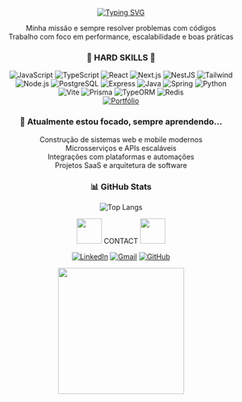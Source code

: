 <div align="center">

[![Typing SVG](https://readme-typing-svg.demolab.com?font=Crimson+Text&weight=500&size=23&duration=4000&pause=1000&color=F7F7F7&center=true&random=false&width=435&lines=I'am+Full+Stack+Developer;Hello%2C+My+name+is+Juan+Fernando)](https://git.io/typing-svg)

</div>

<div align="center">

Minha missão e sempre resolver problemas com códigos
</br>
Trabalho com foco em performance, escalabilidade e boas práticas

</div>

<div align="center">

### 🚀 HARD SKILLS 🚀

![JavaScript](https://img.shields.io/badge/JavaScript-white?style=for-the-badge&logo=javascript)
![TypeScript](https://img.shields.io/badge/TypeScript-white?style=for-the-badge&logo=typescript)
![React](https://img.shields.io/badge/React-white?style=for-the-badge&logo=react)
![Next.js](https://img.shields.io/badge/Next.js-white?style=for-the-badge&logo=next.js)
![NestJS](https://img.shields.io/badge/NestJS-white?style=for-the-badge&logo=nestjs)
![Tailwind](https://img.shields.io/badge/Tailwind_CSS-white?style=for-the-badge&logo=tailwind-css)
</br>
![Node.js](https://img.shields.io/badge/Node.js-white?style=for-the-badge&logo=node.js)
![PostgreSQL](https://img.shields.io/badge/PostgreSQL-white?style=for-the-badge&logo=postgresql)
![Express](https://img.shields.io/badge/Express-white?style=for-the-badge&logo=express)
![Java](https://img.shields.io/badge/Java-white?style=for-the-badge&logo=java)
![Spring](https://img.shields.io/badge/Spring-white?style=for-the-badge&logo=spring)
![Python](https://img.shields.io/badge/Python-white?style=for-the-badge&logo=python)
</br>
![Vite](https://img.shields.io/badge/Vite-white?style=for-the-badge&logo=vite)
![Prisma](https://img.shields.io/badge/Prisma-white?style=for-the-badge&logo=prisma)
![TypeORM](https://img.shields.io/badge/TypeORM-white?style=for-the-badge)
![Redis](https://img.shields.io/badge/Redis-white?style=for-the-badge&logo=redis)
</br>
<a href="https://new-portifolio-main.vercel.app/" target="_blank">
  <img src="https://img.shields.io/badge/Portfólio-white?style=for-the-badge&logo=vercel&logoColor=000" alt="Portfólio">
</a>

</div>

<div align="center">

### 📝 Atualmente estou focado, sempre aprendendo...

Construção de sistemas web e mobile modernos
</br>
Microsserviços e APIs escaláveis
</br>
Integrações com plataformas e automações
</br>
Projetos SaaS e arquitetura de software


### 📊 GitHub Stats

![Top Langs](https://github-readme-stats.vercel.app/api/top-langs/?username=Juanfsouza&theme=dark&hide_border=false&layout=compact)

</div>


<div align="center">


<img src="https://mycommerce-bingcommerce.s3.us-east-2.amazonaws.com/Jack/X5NZ.gif" width="50" />
CONTACT
<img src="https://mycommerce-bingcommerce.s3.us-east-2.amazonaws.com/Jack/X5NZ.gif" width="50" />
</br>

[![LinkedIn](https://img.shields.io/badge/LinkedIn-white?style=for-the-badge&logo=linkedin)](https://linkedin.com/in/juan-fernando-665204203/)
[![Gmail](https://img.shields.io/badge/Gmail-white?style=for-the-badge&logo=gmail)](mailto:juanfsouza1234@gmail.com)
[![GitHub](https://img.shields.io/badge/GitHub-white?style=for-the-badge&logo=github)](https://github.com/juanfsouza)

<img src="https://mycommerce-bingcommerce.s3.us-east-2.amazonaws.com/Jack/gifs-de-seta-para-baixo-19.gif" width="250" />

</div>




